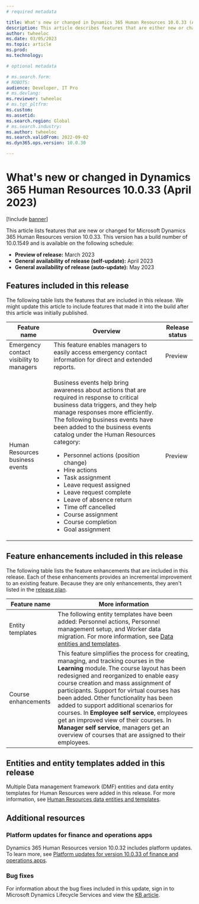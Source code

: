 ```yaml
---
# required metadata

title: What's new or changed in Dynamics 365 Human Resources 10.0.33 (April 2023)
description: This article describes features that are either new or changed in the Microsoft Dynamics 365 Human Resources version 10.0.33 preview release.
author: twheeloc
ms.date: 03/05/2023
ms.topic: article
ms.prod: 
ms.technology: 

# optional metadata

# ms.search.form: 
# ROBOTS: 
audience: Developer, IT Pro
# ms.devlang: 
ms.reviewer: twheeloc
# ms.tgt_pltfrm: 
ms.custom: 
ms.assetid: 
ms.search.region: Global
# ms.search.industry: 
ms.author: twheeloc
ms.search.validFrom: 2022-09-02 
ms.dyn365.ops.version: 10.0.30

---
```


# What's new or changed in Dynamics 365 Human Resources 10.0.33 (April 2023)

[!include [banner](../../includes/preview-banner.md)]

This article lists features that are new or changed for Microsoft Dynamics 365 Human Resources version 10.0.33. This version has a build number of 10.0.1549 and is available on the following schedule:

- **Preview of release:** March 2023
- **General availability of release (self-update):** April 2023
- **General availability of release (auto-update):** May 2023

## Features included in this release

The following table lists the features that are included in this release. We might update this article to include features that made it into the build after this article was initially published.

| Feature name | Overview | Release status |
|----|----|----|
| Emergency contact visibility to managers | This feature enables managers to easily access emergency contact information for direct and extended reports. | Preview |
| Human Resources business events | <p>Business events help bring awareness about actions that are required in response to critical business data triggers, and they help manage responses more efficiently. The following business events have been added to the business events catalog under the Human Resources category:</p><ul><li>Personnel actions (position change)</li><li>Hire actions</li><li>Task assignment</li><li>Leave request assigned</li><li>Leave request complete</li><li>Leave of absence return</li><li>Time off cancelled</li><li>Course assignment</li><li>Course completion</li><li>Goal assignment</li></ul> | Preview |

## Feature enhancements included in this release

The following table lists the feature enhancements that are included in this release. Each of these enhancements provides an incremental improvement to an existing feature. Because they are only enhancements, they aren't listed in the [release plan](/dynamics365-release-plan/2021wave2/finance-operations/dynamics365-finance).

| Feature name | More information |
|--------------|------------------|
| Entity templates | The following entity templates have been added: Personnel actions, Personnel management setup, and Worker data migration. For more information, see [Data entities and templates](/human-resources/data-entity.md#data-entity-templates). |
| Course enhancements | This feature simplifies the process for creating, managing, and tracking courses in the **Learning** module. The course layout has been redesigned and reorganized to enable easy course creation and mass assignment of participants. Support for virtual courses has been added. Other functionality has been added to support additional scenarios for courses. In **Employee self service**, employees get an improved view of their courses. In **Manager self service**, managers get an overview of courses that are assigned to their employees. |

## Entities and entity templates added in this release

Multiple Data management framework (DMF) entities and data entity templates for Human Resources were added in this release. For more information, see [Human Resources data entities and templates](../../human-resources/data-entity.md).

## Additional resources

### Platform updates for finance and operations apps

Dynamics 365 Human Resources version 10.0.32 includes platform updates. To learn more, see [Platform updates for version 10.0.33 of finance and operations apps](../../fin-ops-core/dev-itpro/get-started/whats-new-platform-updates-10-0-33.md).

### Bug fixes

For information about the bug fixes included in this update, sign in to Microsoft Dynamics Lifecycle Services and view the [KB article](https://fix.lcs.dynamics.com/Issue/Details?bugId=795940).
